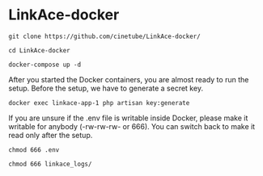 # LinkAce-docker

```
git clone https://github.com/cinetube/LinkAce-docker/
```

```
cd LinkAce-docker
```


```
docker-compose up -d
```

After you started the Docker containers, you are almost ready to run the setup. Before the setup, we have to generate a secret key.

```
docker exec linkace-app-1 php artisan key:generate
```

If you are unsure if the .env file is writable inside Docker, please make it writable for anybody (-rw-rw-rw- or 666). You can switch back to make it read only after the setup.

```
chmod 666 .env
```

```
chmod 666 linkace_logs/
```
